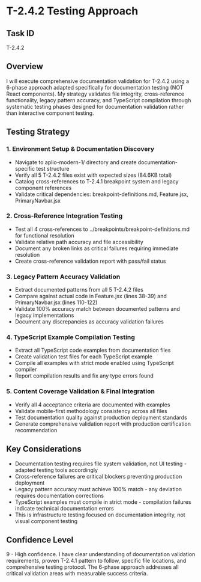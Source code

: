 # T-2.4.2 Testing Approach

## Task ID
T-2.4.2

## Overview
I will execute comprehensive documentation validation for T-2.4.2 using a 6-phase approach adapted specifically for documentation testing (NOT React components). My strategy validates file integrity, cross-reference functionality, legacy pattern accuracy, and TypeScript compilation through systematic testing phases designed for documentation validation rather than interactive component testing.

## Testing Strategy

### 1. Environment Setup & Documentation Discovery
- Navigate to aplio-modern-1/ directory and create documentation-specific test structure
- Verify all 5 T-2.4.2 files exist with expected sizes (84.6KB total)
- Catalog cross-references to T-2.4.1 breakpoint system and legacy component references
- Validate critical dependencies: breakpoint-definitions.md, Feature.jsx, PrimaryNavbar.jsx

### 2. Cross-Reference Integration Testing
- Test all 4 cross-references to ../breakpoints/breakpoint-definitions.md for functional resolution
- Validate relative path accuracy and file accessibility
- Document any broken links as critical failures requiring immediate resolution
- Create cross-reference validation report with pass/fail status

### 3. Legacy Pattern Accuracy Validation
- Extract documented patterns from all 5 T-2.4.2 files 
- Compare against actual code in Feature.jsx (lines 38-39) and PrimaryNavbar.jsx (lines 110-122)
- Validate 100% accuracy match between documented patterns and legacy implementations
- Document any discrepancies as accuracy validation failures

### 4. TypeScript Example Compilation Testing
- Extract all TypeScript code examples from documentation files
- Create validation test files for each TypeScript example
- Compile all examples with strict mode enabled using TypeScript compiler
- Report compilation results and fix any type errors found

### 5. Content Coverage Validation & Final Integration
- Verify all 4 acceptance criteria are documented with examples
- Validate mobile-first methodology consistency across all files
- Test documentation quality against production deployment standards
- Generate comprehensive validation report with production certification recommendation

## Key Considerations
- Documentation testing requires file system validation, not UI testing - adapted testing tools accordingly
- Cross-reference failures are critical blockers preventing production deployment
- Legacy pattern accuracy must achieve 100% match - any deviation requires documentation corrections
- TypeScript examples must compile in strict mode - compilation failures indicate technical documentation errors
- This is infrastructure testing focused on documentation integrity, not visual component testing

## Confidence Level
9 - High confidence. I have clear understanding of documentation validation requirements, proven T-2.4.1 pattern to follow, specific file locations, and comprehensive testing protocol. The 6-phase approach addresses all critical validation areas with measurable success criteria.
